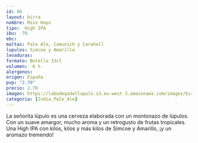 ```yaml
--- 
id: 66
layout: birra
nombre: Miss Hops
tipo:  High IPA
ibu:  70
ebc:
maltas: Pale Ale, Camunich y Carahell
lupulos: Simcoe y Amarillo
levaduras: 
formato: Botella 33cl
volumen:  6 %
alergenos: 
origen: España
pvp: "2.70"
precio: 2.70
imagen: https://labodegadellupulo.s3.eu-west-3.amazonaws.com/images/birras/misshops.jpg
categoria: [India_Pale_Ale]
---
```


La señorita lúpulo es una cerveza elaborada con un montonazo de lúpulos. Con un suave amargor, mucho aroma y un retrogusto de frutas tropicales. Una High IPA con kilos, kilos y más kilos de Simcoe y Amarillo, ¡y un aromazo tremendo!















